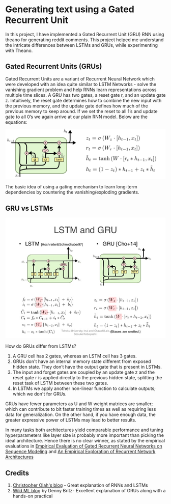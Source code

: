 # Generating text using a Gated Recurrent Unit

In this project, I have implemented a Gated Recurrent Unit (GRU) RNN using theano for generating reddit comments. This project helped me understand the intricate differences between LSTMs and GRUs, while experimenting with Theano.

## Gated Recurrent Units (GRUs)

Gated Recurrent Units are a variant of Recurrent Neural Network which were developed with an idea quite similar to LSTM Networks - solve the vanishing gradient problem and help RNNs learn representations across multiple time slices. A GRU has two gates, a reset gate r, and an update gate z.  Intuitively, the reset gate determines how to combine the new input with the previous memory, and the update gate defines how much of the previous memory to keep around. If we set the reset to all 1’s and  update gate to all 0’s we again arrive at our plain RNN model. Below are the equations: 

 ![Image](https://github.com/darshanbagul/Reddit_comment_generator/blob/master/images/GRU.png)
          
The basic idea of using a gating mechanism to learn long-term dependencies by countering the vanishing/exploding gradients.

## GRU vs LSTMs

![Image](https://github.com/darshanbagul/Reddit_comment_generator/blob/master/images/gru_vs_lstm.jpg)

How do GRUs differ from LSTMs?
  1. A GRU cell has 2 gates, whereas an LSTM cell has 3 gates.
  2. GRUs don't have an internal memory state different from exposed hidden state. They don’t have the output gate that is present in LSTMs.
  3. The input and forget gates are coupled by an update gate z and the reset gate r is applied directly to the previous hidden state, splitting the reset task of LSTM between these two gates.
  4. In LSTMs we apply another non-linear function to calculate outputs; which we don't for GRUs.
  
GRUs have fewer parameters as U and W weight matrices are smaller; which can contribute to bit faster training times as well as requiring less data for generalization. On the other hand, if you have enough data, the greater expressive power of LSTMs may lead to better results.

In many tasks both architectures yield comparable performance and tuning hyperparameters like layer size is probably more important than picking the ideal architecture. Hence there is no clear winner, as stated by the empirical evaluations in [Empirical Evaluation of Gated Recurrent Neural Networks on Sequence Modeling](https://arxiv.org/abs/1412.3555)  and [An Empirical Exploration of Recurrent Network Architectures](http://proceedings.mlr.press/v37/jozefowicz15.pdf)


## Credits

1. [Christopher Olah's blog](http://colah.github.io/posts/2015-08-Understanding-LSTMs/) - Great explanation of RNNs and LSTMs
2. [Wild ML blog](http://www.wildml.com/2015/10/recurrent-neural-network-tutorial-part-4-implementing-a-grulstm-rnn-with-python-and-theano/) by Denny Britz- Excellent explanation of GRUs along with a hands-on practical
